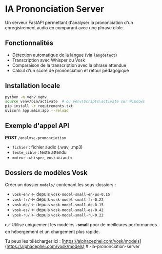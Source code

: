 # IA Prononciation Server

Un serveur FastAPI permettant d'analyser la prononciation d'un enregistrement audio en comparant avec une phrase cible.

## Fonctionnalités
- Détection automatique de la langue (via `langdetect`)
- Transcription avec Whisper ou Vosk
- Comparaison de la transcription avec la phrase attendue
- Calcul d'un score de prononciation et retour pédagogique

## Installation locale
```bash
python -m venv venv
source venv/bin/activate  # ou venv\Scripts\activate sur Windows
pip install -r requirements.txt
uvicorn app.main:app --reload
```

## Exemple d'appel API
**POST** `/analyse-prononciation`
- `fichier` : fichier audio (.wav, .mp3)
- `texte_cible` : texte attendu
- `moteur` : `whisper`, `vosk` ou `auto`

## Dossiers de modèles Vosk
Créer un dossier `models/` contenant les sous-dossiers :
- `vosk-en/` ← depuis `vosk-model-small-en-us-0.15`
- `vosk-fr/` ← depuis `vosk-model-small-fr-0.22`
- `vosk-de/` ← depuis `vosk-model-small-de-0.15`
- `vosk-es/` ← depuis `vosk-model-small-es-0.42`
- `vosk-ru/` ← depuis `vosk-model-small-ru-0.22`

👉 Utilise uniquement les modèles **-small** pour de meilleures performances en hébergement et un chargement plus rapide.

Tu peux les télécharger ici : [https://alphacephei.com/vosk/models](https://alphacephei.com/vosk/models)
#   - i a - p r o n o n c i a t i o n - s e r v e r  
 